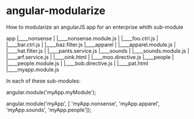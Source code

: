 angular-modularize
==================

How to modularize an angularJS app for an enterprise whith sub-module


app
|____nonsense
| |____nonsense.module.js
| |____foo.ctrl.js
| |____bar.ctrl.js
| |____baz.filter.js
|____apparel
| |____apparel.module.js
| |____hat.filter.js
| |____pants.service.js
|____sounds
| |____sounds.module.js
| |____arf.service.js
| |____oink.html
| |____moo.directive.js
|____people
| |____people.module.js
| |____bob.directive.js
| |____pat.html
|____myapp.module.js

In each of these sub-modules:

angular.module('myApp.myModule');


angular.module('myApp', [
   'myApp.nonsense', 
   'myApp.apparel', 
   'myApp.sounds', 
   'myApp.people']);